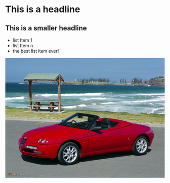 # This is a headline 

## This is a smaller headline

* list Item 1
* list Item n
* the best list item ever!

![](alfa-romeo_spider_2003_pictures_6.jpg)
